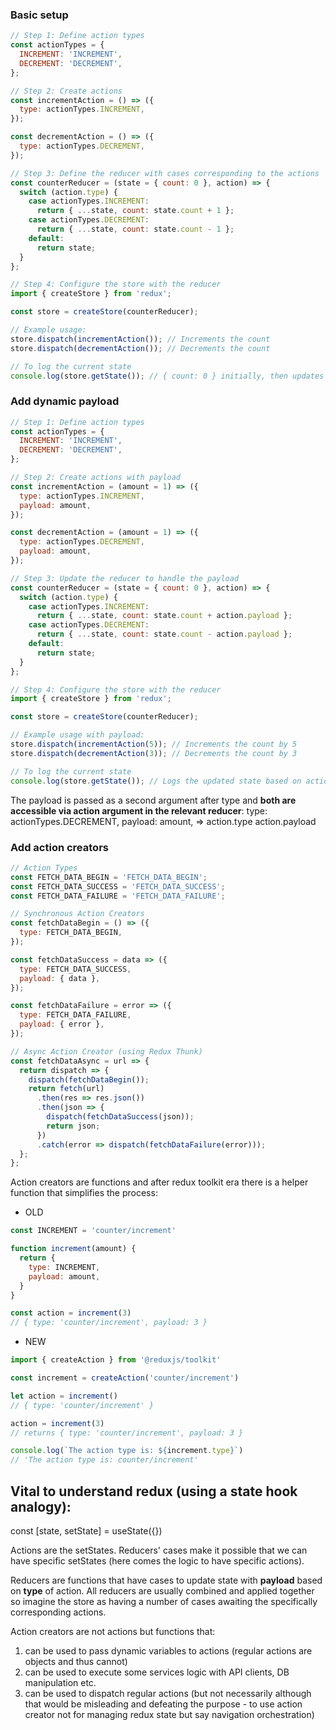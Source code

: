 ### Basic setup
```js
// Step 1: Define action types
const actionTypes = {
  INCREMENT: 'INCREMENT',
  DECREMENT: 'DECREMENT',
};

// Step 2: Create actions
const incrementAction = () => ({
  type: actionTypes.INCREMENT,
});

const decrementAction = () => ({
  type: actionTypes.DECREMENT,
});

// Step 3: Define the reducer with cases corresponding to the actions
const counterReducer = (state = { count: 0 }, action) => {
  switch (action.type) {
    case actionTypes.INCREMENT:
      return { ...state, count: state.count + 1 };
    case actionTypes.DECREMENT:
      return { ...state, count: state.count - 1 };
    default:
      return state;
  }
};

// Step 4: Configure the store with the reducer
import { createStore } from 'redux';

const store = createStore(counterReducer);

// Example usage:
store.dispatch(incrementAction()); // Increments the count
store.dispatch(decrementAction()); // Decrements the count

// To log the current state
console.log(store.getState()); // { count: 0 } initially, then updates based on actions dispatched
```


### Add dynamic payload

```js
// Step 1: Define action types
const actionTypes = {
  INCREMENT: 'INCREMENT',
  DECREMENT: 'DECREMENT',
};

// Step 2: Create actions with payload
const incrementAction = (amount = 1) => ({
  type: actionTypes.INCREMENT,
  payload: amount,
});

const decrementAction = (amount = 1) => ({
  type: actionTypes.DECREMENT,
  payload: amount,
});

// Step 3: Update the reducer to handle the payload
const counterReducer = (state = { count: 0 }, action) => {
  switch (action.type) {
    case actionTypes.INCREMENT:
      return { ...state, count: state.count + action.payload };
    case actionTypes.DECREMENT:
      return { ...state, count: state.count - action.payload };
    default:
      return state;
  }
};

// Step 4: Configure the store with the reducer
import { createStore } from 'redux';

const store = createStore(counterReducer);

// Example usage with payload:
store.dispatch(incrementAction(5)); // Increments the count by 5
store.dispatch(decrementAction(3)); // Decrements the count by 3

// To log the current state
console.log(store.getState()); // Logs the updated state based on actions dispatched
```

The payload is passed as a second argument after type and **both are accessible via action argument in the relevant reducer**:
  type: actionTypes.DECREMENT,
  payload: amount,
  =>
  action.type
  action.payload

### Add action creators

```js
// Action Types
const FETCH_DATA_BEGIN = 'FETCH_DATA_BEGIN';
const FETCH_DATA_SUCCESS = 'FETCH_DATA_SUCCESS';
const FETCH_DATA_FAILURE = 'FETCH_DATA_FAILURE';

// Synchronous Action Creators
const fetchDataBegin = () => ({
  type: FETCH_DATA_BEGIN,
});

const fetchDataSuccess = data => ({
  type: FETCH_DATA_SUCCESS,
  payload: { data },
});

const fetchDataFailure = error => ({
  type: FETCH_DATA_FAILURE,
  payload: { error },
});

// Async Action Creator (using Redux Thunk)
const fetchDataAsync = url => {
  return dispatch => {
    dispatch(fetchDataBegin());
    return fetch(url)
      .then(res => res.json())
      .then(json => {
        dispatch(fetchDataSuccess(json));
        return json;
      })
      .catch(error => dispatch(fetchDataFailure(error)));
  };
};
```
Action creators are functions and after redux toolkit era there is a helper function that simplifies the process:

- OLD

```js
const INCREMENT = 'counter/increment'

function increment(amount) {
  return {
    type: INCREMENT,
    payload: amount,
  }
}

const action = increment(3)
// { type: 'counter/increment', payload: 3 }
```

- NEW

```js
import { createAction } from '@reduxjs/toolkit'

const increment = createAction('counter/increment')

let action = increment()
// { type: 'counter/increment' }

action = increment(3)
// returns { type: 'counter/increment', payload: 3 }

console.log(`The action type is: ${increment.type}`)
// 'The action type is: counter/increment'
```


## Vital to understand redux (using a state hook analogy):

const [state, setState] = useState({})

Actions are the setStates. Reducers' cases make it possible that we can have specific setStates (here comes the logic to have specific actions).

Reducers are functions that have cases to update state with **payload** based on **type** of action. All reducers are usually combined and applied together so imagine the store as having a number of cases awaiting the specifically corresponding actions.

Action creators are not actions but functions that:
1) can be used to pass dynamic variables to actions (regular actions are objects and thus cannot)
2) can be used to execute some services logic with API clients, DB manipulation etc.
3) can be used to dispatch regular actions (but not necessarily although that would be misleading and defeating the purpose - to use action creator not for managing redux state but say navigation orchestration)
